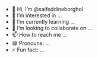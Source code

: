 - 👋 Hi, I’m @saifeddineborghol
- 👀 I’m interested in ...
- 🌱 I’m currently learning ...
- 💞️ I’m looking to collaborate on ...
- 📫 How to reach me ...
- 😄 Pronouns: ...
- ⚡ Fun fact: ...

<!---
saifeddineborghol/saifeddineborghol is a ✨ special ✨ repository because its `README.md` (this file) appears on your GitHub profile.
You can click the Preview link to take a look at your changes.
--->
